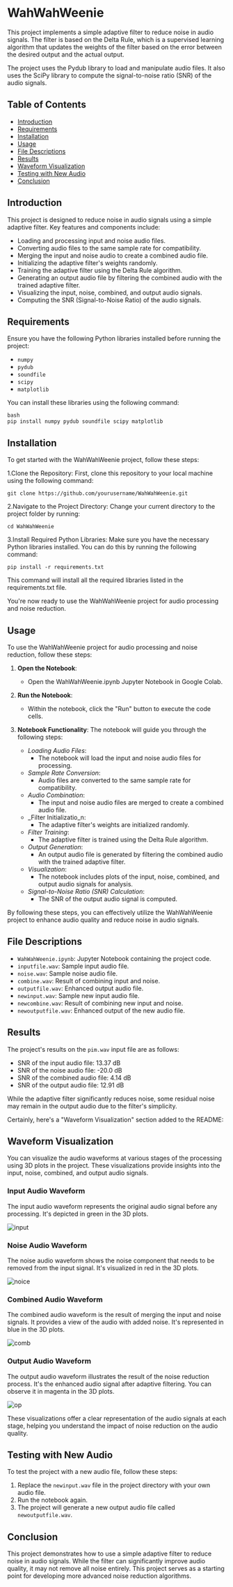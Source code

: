 
# WahWahWeenie

This project implements a simple adaptive filter to reduce noise in audio signals. The filter is based on the Delta Rule, which is a supervised learning algorithm that updates the weights of the filter based on the error between the desired output and the actual output.

The project uses the Pydub library to load and manipulate audio files. It also uses the SciPy library to compute the signal-to-noise ratio (SNR) of the audio signals.

## Table of Contents

- [Introduction](#introduction)
- [Requirements](#requirements)
- [Installation](#installation)
- [Usage](#usage)
- [File Descriptions](#file-descriptions)
- [Results](#results)
- [Waveform Visualization](#waveform-visualization)
- [Testing with New Audio](#testing-with-new-audio)
- [Conclusion](#conclusion)

## Introduction

This project is designed to reduce noise in audio signals using a simple adaptive filter. Key features and components include:

- Loading and processing input and noise audio files.
- Converting audio files to the same sample rate for compatibility.
- Merging the input and noise audio to create a combined audio file.
- Initializing the adaptive filter's weights randomly.
- Training the adaptive filter using the Delta Rule algorithm.
- Generating an output audio file by filtering the combined audio with the trained adaptive filter.
- Visualizing the input, noise, combined, and output audio signals.
- Computing the SNR (Signal-to-Noise Ratio) of the audio signals.

## Requirements

Ensure you have the following Python libraries installed before running the project:

- `numpy`
- `pydub`
- `soundfile`
- `scipy`
- `matplotlib`

You can install these libraries using the following command:
```
bash
pip install numpy pydub soundfile scipy matplotlib
```


## Installation
To get started with the WahWahWeenie project, follow these steps:

1.Clone the Repository:
First, clone this repository to your local machine using the following command:
```
git clone https://github.com/yourusername/WahWahWeenie.git
```
2.Navigate to the Project Directory:
Change your current directory to the project folder by running:
```
cd WahWahWeenie
```

3.Install Required Python Libraries:
Make sure you have the necessary Python libraries installed. You can do this by running the following command:
```
pip install -r requirements.txt
```
This command will install all the required libraries listed in the requirements.txt file.

You're now ready to use the WahWahWeenie project for audio processing and noise reduction.


## Usage
To use the WahWahWeenie project for audio processing and noise reduction, follow these steps:

1. **Open the Notebook**:
    - Open the WahWahWeenie.ipynb Jupyter Notebook in Google Colab.

2. **Run the Notebook**:
    - Within the notebook, click the "Run" button to execute the code cells.

3. **Notebook Functionality**:
  The notebook will guide you through the following steps:

    - _Loading Audio Files_:
      - The notebook will load the input and noise audio files for processing.
    - _Sample Rate Conversion_:
      - Audio files are converted to the same sample rate for compatibility.
    - _Audio Combination_:
      - The input and noise audio files are merged to create a combined audio file.
    - _Filter Initializatio_n:
      - The adaptive filter's weights are initialized randomly.
    - _Filter Training_:
      - The adaptive filter is trained using the Delta Rule algorithm.
    - _Output Generation_:
      - An output audio file is generated by filtering the combined audio with the trained adaptive filter.
    - _Visualization_:
        - The notebook includes plots of the input, noise, combined, and output audio signals for analysis.
    - _Signal-to-Noise Ratio (SNR) Calculation_:
        - The SNR of the output audio signal is computed.
        
By following these steps, you can effectively utilize the WahWahWeenie project to enhance audio quality and reduce noise in audio signals.

## File Descriptions

- `WahWahWeenie.ipynb`: Jupyter Notebook containing the project code.
- `inputfile.wav`: Sample input audio file.
- `noise.wav`: Sample noise audio file.
- `combine.wav`: Result of combining input and noise.
- `outputfile.wav`: Enhanced output audio file.
- `newinput.wav`: Sample new input audio file.
- `newcombine.wav`: Result of combining new input and noise.
- `newoutputfile.wav`: Enhanced output of the new audio file.

## Results

The project's results on the `pim.wav` input file are as follows:

- SNR of the input audio file: 13.37 dB
- SNR of the noise audio file: -20.0 dB
- SNR of the combined audio file: 4.14 dB
- SNR of the output audio file: 12.91 dB

While the adaptive filter significantly reduces noise, some residual noise may remain in the output audio due to the filter's simplicity.

Certainly, here's a "Waveform Visualization" section added to the README:

## Waveform Visualization

You can visualize the audio waveforms at various stages of the processing using 3D plots in the project. These visualizations provide insights into the input, noise, combined, and output audio signals.

### Input Audio Waveform

The input audio waveform represents the original audio signal before any processing. It's depicted in green in the 3D plots.

![input](https://github.com/yashrajtarte/WahWahWeenie/assets/91187090/e2fb79a2-c6a0-4b88-aed3-4e1488908e43)


### Noise Audio Waveform

The noise audio waveform shows the noise component that needs to be removed from the input signal. It's visualized in red in the 3D plots.

![noice](https://github.com/yashrajtarte/WahWahWeenie/assets/91187090/176f512e-4f8e-4965-94a4-d88cb1bf465e)


### Combined Audio Waveform

The combined audio waveform is the result of merging the input and noise signals. It provides a view of the audio with added noise. It's represented in blue in the 3D plots.

![comb](https://github.com/yashrajtarte/WahWahWeenie/assets/91187090/989434a2-f1b7-4ec4-ba7b-229250d21e71)


### Output Audio Waveform

The output audio waveform illustrates the result of the noise reduction process. It's the enhanced audio signal after adaptive filtering. You can observe it in magenta in the 3D plots.

![op](https://github.com/yashrajtarte/WahWahWeenie/assets/91187090/7cd8d530-5b36-40bd-b70b-f0f2f04ab53a)


These visualizations offer a clear representation of the audio signals at each stage, helping you understand the impact of noise reduction on the audio quality.

## Testing with New Audio

To test the project with a new audio file, follow these steps:

1. Replace the `newinput.wav` file in the project directory with your own audio file.
2. Run the notebook again.
3. The project will generate a new output audio file called `newoutputfile.wav`.

## Conclusion

This project demonstrates how to use a simple adaptive filter to reduce noise in audio signals. While the filter can significantly improve audio quality, it may not remove all noise entirely. This project serves as a starting point for developing more advanced noise reduction algorithms.
